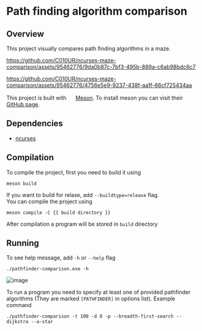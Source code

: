 # Path finding algorithm comparison

## Overview

This project visually compares path finding algorithms in a maze.

https://github.com/C010UR/ncurses-maze-comparison/assets/95462776/9da0b87c-7bf3-495b-889a-c6ab98bdc6c7

https://github.com/C010UR/ncurses-maze-comparison/assets/95462776/4756e5e9-9237-438f-aa1f-66cf725434aa

This project is built with
<img src="https://mesonbuild.com/assets/images/meson_logo.png" height="16px">
[Meson](https://mesonbuild.com/). To install meson you can visit their [GitHub page](https://github.com/mesonbuild/meson/tree/master/docs).

## Dependencies

- [ncurses](https://invisible-island.net/ncurses/announce.html)

## Compilation

To compile the project, first you need to build it using

```console
meson build
```

If you want to build for relase, add `--buildtype=release` flag.<br>
You can compile the project using

```console
meson compile -C {{ build directory }}
```

After compilation a program will be stored in `build` directory

## Running

To see help message, add `-h` or `--help` flag

```console
./pathfinder-comparison.exe -h
```

![image](https://github.com/C010UR/ncurses-maze-comparison/assets/95462776/d30b5d72-d7fa-4761-b7a9-56b878947ab8)

To run a program you need to specify at least one of provided pathfinder algorithms (They are marked `[PATHFINDER]` in options list).
Example command

```console
./pathfinder-comparison -t 100 -d 0 -p --breadth-first-search --dijkstra --a-star
```
